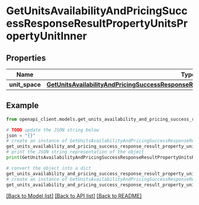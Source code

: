 # GetUnitsAvailabilityAndPricingSuccessResponseResultPropertyUnitsPropertyUnitInner


## Properties

Name | Type | Description | Notes
------------ | ------------- | ------------- | -------------
**unit_space** | [**GetUnitsAvailabilityAndPricingSuccessResponseResultPropertyUnitsPropertyUnitInnerUnitSpace**](GetUnitsAvailabilityAndPricingSuccessResponseResultPropertyUnitsPropertyUnitInnerUnitSpace.md) |  | 

## Example

```python
from openapi_client.models.get_units_availability_and_pricing_success_response_result_property_units_property_unit_inner import GetUnitsAvailabilityAndPricingSuccessResponseResultPropertyUnitsPropertyUnitInner

# TODO update the JSON string below
json = "{}"
# create an instance of GetUnitsAvailabilityAndPricingSuccessResponseResultPropertyUnitsPropertyUnitInner from a JSON string
get_units_availability_and_pricing_success_response_result_property_units_property_unit_inner_instance = GetUnitsAvailabilityAndPricingSuccessResponseResultPropertyUnitsPropertyUnitInner.from_json(json)
# print the JSON string representation of the object
print(GetUnitsAvailabilityAndPricingSuccessResponseResultPropertyUnitsPropertyUnitInner.to_json())

# convert the object into a dict
get_units_availability_and_pricing_success_response_result_property_units_property_unit_inner_dict = get_units_availability_and_pricing_success_response_result_property_units_property_unit_inner_instance.to_dict()
# create an instance of GetUnitsAvailabilityAndPricingSuccessResponseResultPropertyUnitsPropertyUnitInner from a dict
get_units_availability_and_pricing_success_response_result_property_units_property_unit_inner_from_dict = GetUnitsAvailabilityAndPricingSuccessResponseResultPropertyUnitsPropertyUnitInner.from_dict(get_units_availability_and_pricing_success_response_result_property_units_property_unit_inner_dict)
```
[[Back to Model list]](../README.md#documentation-for-models) [[Back to API list]](../README.md#documentation-for-api-endpoints) [[Back to README]](../README.md)


